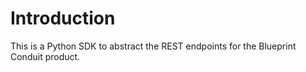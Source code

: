 # Introduction

This is a Python SDK to abstract the REST endpoints for the Blueprint Conduit product.
